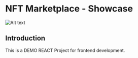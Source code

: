 # NFT Marketplace - Showcase

<img src="https://vercel.com/c0bdf973-9f88-41e1-8d68-a0d31fcdd8ed" alt="Alt text" title="Optional title">

## Introduction
This is a DEMO REACT Project for frontend development.


